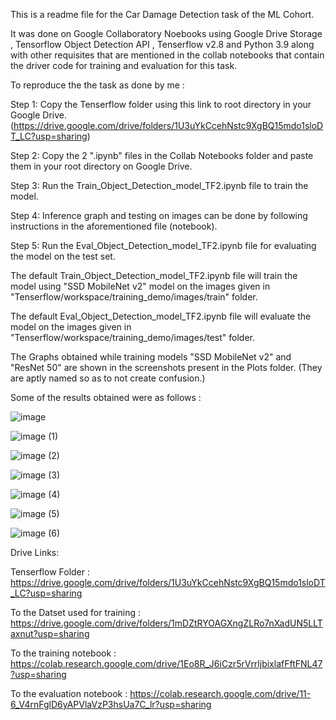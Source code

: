 This is a readme file for the Car Damage Detection task of the ML Cohort.

It was done on Google Collaboratory Noebooks using Google Drive Storage , Tensorflow Object Detection API , Tenserflow v2.8 and Python 3.9 along with other requisites that are mentioned in the collab notebooks that contain the driver code for training and evaluation for this task.

To reproduce the the task as done by me :

Step 1: Copy the Tenserflow folder using this link to root directory in your Google Drive.
(https://drive.google.com/drive/folders/1U3uYkCcehNstc9XgBQ15mdo1sloDT_LC?usp=sharing)

Step 2: Copy the 2 ".ipynb" files in the Collab Notebooks folder and paste them in your root directory on Google Drive.

Step 3: Run the Train_Object_Detection_model_TF2.ipynb file to train the model.

Step 4: Inference graph and testing on images can be done by following instructions in the aforementioned file (notebook).

Step 5: Run the Eval_Object_Detection_model_TF2.ipynb file for evaluating the model on the test set.

The default Train_Object_Detection_model_TF2.ipynb file will train the model using "SSD MobileNet v2" model on the images given in "Tenserflow/workspace/training_demo/images/train" folder.

The default Eval_Object_Detection_model_TF2.ipynb file will evaluate the model on the images given in "Tenserflow/workspace/training_demo/images/test" folder.

The Graphs obtained while training models "SSD MobileNet v2" and "ResNet 50" are shown in the screenshots present in the Plots folder. (They are aptly named so as to not create confusion.)

Some of the results obtained were as follows :

![image](https://user-images.githubusercontent.com/65271592/160597845-9fc04a04-d735-41a0-841f-64951df5ca5f.png)

![image (1)](https://user-images.githubusercontent.com/65271592/160597903-ae709d8d-a24a-4b1c-8a26-61e51df3c098.png)

![image (2)](https://user-images.githubusercontent.com/65271592/160597909-ba839918-1493-486d-9bb8-3fb9566b3e57.png)

![image (3)](https://user-images.githubusercontent.com/65271592/160597925-e3cbaa06-a29b-4742-800c-763833472f72.png)

![image (4)](https://user-images.githubusercontent.com/65271592/160597941-3e4440ab-7e4a-473a-bfe3-8d6408e7db3e.png)

![image (5)](https://user-images.githubusercontent.com/65271592/160597956-78647adf-68da-40c6-9aff-47d5e7ec0e0e.png)

![image (6)](https://user-images.githubusercontent.com/65271592/160597974-1d1ead42-22eb-4e3a-af95-f669b40a8e4e.png)


Drive Links:

Tenserflow Folder : https://drive.google.com/drive/folders/1U3uYkCcehNstc9XgBQ15mdo1sloDT_LC?usp=sharing

To the Datset used for training : https://drive.google.com/drive/folders/1mDZtRYOAGXngZLRo7nXadUN5LLTaxnut?usp=sharing

To the training notebook : https://colab.research.google.com/drive/1Eo8R_J6iCzr5rVrrljbixlafFftFNL47?usp=sharing

To the evaluation notebook : https://colab.research.google.com/drive/11-6_V4rnFglD6yAPVlaVzP3hsUa7C_lr?usp=sharing
